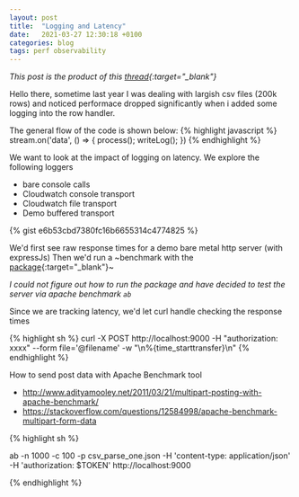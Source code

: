 ```yaml
---
layout: post
title:  "Logging and Latency"
date:   2021-03-27 12:30:18 +0100
categories: blog
tags: perf observability
---
```

*This post is the product of this [thread](https://twitter.com/Idiakosesunday/status/1375151404839542784?s=20){:target="_blank"}*


Hello there, sometime last year I was dealing with largish csv files (200k rows) and noticed performace dropped significantly when i added some logging into the row handler.

The general flow of the code is shown below:
{% highlight javascript %}
stream.on('data', () => {
    process();
    writeLog();
})
{% endhighlight %}

We want to look at the impact of logging on latency. We explore the following loggers
- bare console calls
- Cloudwatch console transport
- Cloudwatch file transport
- Demo buffered transport


{% gist e6b53cbd7380fc16b6655314c4774825 %}




We'd first see raw response times for a demo bare metal http server (with expressJs)
Then we'd run a ~benchmark with the [package](https://www.npmjs.com/package/benchmark){:target="_blank"}~

_I could not figure out how to run the package and have decided to test the server via apache benchmark `ab`_

Since we are tracking latency, we'd let curl handle checking the response times

{% highlight sh %}
curl -X POST http://localhost:9000 -H "authorization: xxxx" --form file='@filename'  -w "\n%{time_starttransfer}\n"
{% endhighlight %}

How to send post data with Apache Benchmark tool
- http://www.adityamooley.net/2011/03/21/multipart-posting-with-apache-benchmark/
- https://stackoverflow.com/questions/12584998/apache-benchmark-multipart-form-data

{% highlight sh %}

ab -n 1000 -c 100 -p csv_parse_one.json -H 'content-type: application/json' -H 'authorization: $TOKEN' http://localhost:9000


{% endhighlight %}
